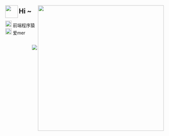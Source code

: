 ### 

<img align='left' width='40' src='https://emojis.slackmojis.com/emojis/images/1623215441/44110/cat_pls.gif?1623215441'/> 
<img style="width: 400px;" align='right' src="https://github-readme-stats.vercel.app/api?username=yesmore&show_icons=true&theme=radical" />


## Hi ~

<div>
  <code><img width='20' src='https://emojis.slackmojis.com/emojis/images/1588895440/8944/vscode.png?1588895440'/></code>  前端程序猿 <br>
  <code><img width='20' src='https://emojis.slackmojis.com/emojis/images/1622494560/42377/yay-cat.png?1622494560'/></code>  爱mer
</div>

## <img align='right' src="https://visitor-badge.glitch.me/badge?page_id=yesmore.yesmore" />
